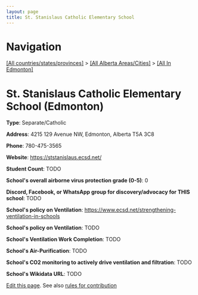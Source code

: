 ```yaml
---
layout: page
title: St. Stanislaus Catholic Elementary School
---
```

# Navigation

[[All countries/states/provinces]](../../..) > [[All Alberta Areas/Cities]](../..) > [[All In Edmonton]](..)

# St. Stanislaus Catholic Elementary School (Edmonton)

**Type**: Separate/Catholic

**Address**: 4215 129 Avenue NW, Edmonton, Alberta T5A 3C8

**Phone**: 780-475-3565

**Website**: <https://ststanislaus.ecsd.net/>

**Student Count**: TODO

**School's overall airborne virus protection grade (0-5)**: 0

**Discord, Facebook, or WhatsApp group for discovery/advocacy for THIS school**: TODO

**School's policy on Ventilation**: <https://www.ecsd.net/strengthening-ventilation-in-schools>

**School's policy on Ventilation**: TODO

**School's Ventilation Work Completion**: TODO

**School's Air-Purification**: TODO

**School's CO2 monitoring to actively drive ventilation and filtration**: TODO

**School's Wikidata URL**: TODO


[Edit this page](https://github.com/ventilate-schools/AB/edit/main/./Edmonton/St._Stanislaus_Catholic_Elementary_School.md). See also [rules for contribution](../../../contribution-rules/)